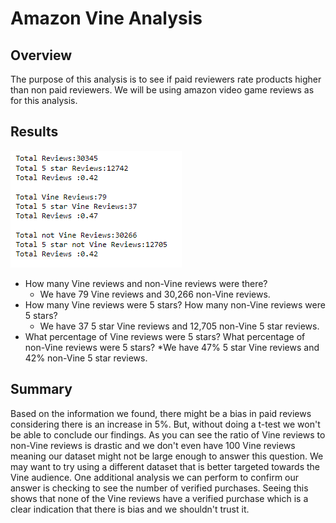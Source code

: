 # Amazon Vine Analysis

## Overview
The purpose of this analysis is to see if paid reviewers rate products higher than non paid reviewers. We will be using amazon video game reviews as for this analysis. 

## Results 
![](reviews.PNG)

* How many Vine reviews and non-Vine reviews were there?
    * We have 79 Vine reviews and 30,266 non-Vine reviews.
* How many Vine reviews were 5 stars? How many non-Vine reviews were 5 stars?
    * We have 37 5 star Vine reviews and 12,705 non-Vine 5 star reviews.
* What percentage of Vine reviews were 5 stars? What percentage of non-Vine reviews were 5 stars?
    *We have 47% 5 star Vine reviews and 42% non-Vine 5 star reviews.
    
## Summary
Based on the information we found, there might be a bias in paid reviews considering there is an increase in 5%. But, without doing a t-test we won't be able to conclude our findings. As you can see the ratio of Vine reviews to non-Vine reviews is drastic and we don't even have 100 Vine reviews meaning our dataset might not be large enough to answer this question. We may want to try using a different dataset that is better targeted towards the Vine audience. One additional analysis we can perform to confirm our answer is checking to see the number of verified purchases. Seeing this shows that none of the Vine reviews have a verified purchase which is a clear indication that there is bias and we shouldn't trust it. 


